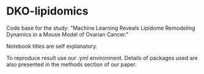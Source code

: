 # DKO-lipidomics
 
Code base for the study: "Machine Learning Reveals Lipidome Remodeling Dynamics in a Mouse Model of Ovarian Cancer."

Notebook titles are self explanatory. 

To reproduce result use our .yml environment. Details of packages used are also presented in the methods section of our paper. 
